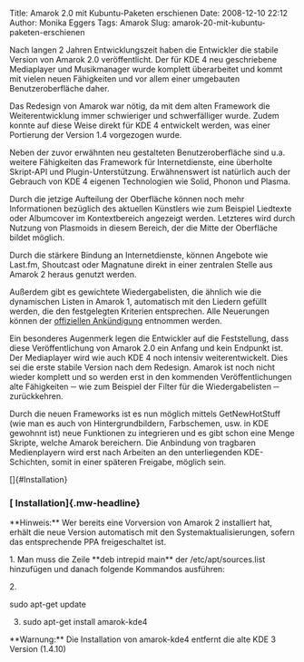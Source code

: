 Title: Amarok 2.0 mit Kubuntu-Paketen erschienen
Date: 2008-12-10 22:12
Author: Monika Eggers
Tags: Amarok
Slug: amarok-20-mit-kubuntu-paketen-erschienen

Nach langen 2 Jahren Entwicklungszeit haben die Entwickler die stabile
Version von Amarok 2.0 veröffentlicht. Der für KDE 4 neu geschriebene
Mediaplayer und Musikmanager wurde komplett überarbeitet und kommt mit
vielen neuen Fähigkeiten und vor allem einer umgebauten
Benutzeroberfläche daher.  

Das Redesign von Amarok war nötig, da mit dem alten Framework die
Weiterentwicklung immer schwieriger und schwerfälliger wurde. Zudem
konnte auf diese Weise direkt für KDE 4 entwickelt werden, was einer
Portierung der Version 1.4 vorgezogen wurde.

</p>
Neben der zuvor erwähnten neu gestalteten Benutzeroberfläche sind u.a.
weitere Fähigkeiten das Framework für Internetdienste, eine überholte
Skript-API und Plugin-Unterstützung. Erwähnenswert ist natürlich auch
der Gebrauch von KDE 4 eigenen Technologien wie Solid, Phonon und
Plasma.

</p>
<!--break--><!--break-->

Durch die jetzige Aufteilung der Oberfläche können noch mehr
Informationen bezüglich des aktuellen Künstlers wie zum Beispiel
Liedtexte oder Albumcover im Kontextbereich angezeigt werden. Letzteres
wird durch Nutzung von Plasmoids in diesem Bereich, der die Mitte der
Oberfläche bildet möglich.  

Durch die stärkere Bindung an Internetdienste, können Angebote wie
Last.fm, Shoutcast oder Magnatune direkt in einer zentralen Stelle aus
Amarok 2 heraus genutzt werden.  

Außerdem gibt es gewichtete Wiedergabelisten, die ähnlich wie die
dynamischen Listen in Amarok 1, automatisch mit den Liedern gefüllt
werden, die den festgelegten Kriterien entsprechen. Alle Neuerungen
können der [offiziellen
Ankündigung](http://amarok.kde.org/en/releases/2.0 "http://amarok.kde.org/en/releases/2.0") entnommen werden.

</p>
Ein besonderes Augenmerk legen die Entwickler auf die Feststellung, dass
diese Veröffentlichung von Amarok 2.0 ein Anfang und kein Endpunkt ist.
Der Mediaplayer wird wie auch KDE 4 noch intensiv weiterentwickelt. Dies
sei die erste stabile Version nach dem Redesign. Amarok ist noch nicht
wieder komplett und so werden erst in den kommenden Veröffentlichungen
alte Fähigkeiten ─ wie zum Beispiel der Filter für die Wiedergabelisten
─ zurückkehren.  

Durch die neuen Frameworks ist es nun möglich mittels GetNewHotStuff
(wie man es auch von Hintergrundbildern, Farbschemen, usw. in KDE
gewohnnt ist) neue Funktionen zu integrieren und es gibt schon eine
Menge Skripte, welche Amarok bereichern. Die Anbindung von tragbaren
Medienplayern wird erst nach Arbeiten an den unterliegenden
KDE-Schichten, somit in einer späteren Freigabe, möglich sein.

</p>
  

</p>
[]{#Installation}  

### [ Installation]{.mw-headline}

</p>
**Hinweis:** Wer bereits eine Vorversion von Amarok 2 installiert hat,
erhält die neue Version automatisch mit den Systemaktualisierungen,
sofern das entsprechende PPA freigeschaltet ist.

</p>
1.  Man muss die Zeile **deb
    <http://ppa.launchpad.net/kubuntu-members-kde4/ubuntu> intrepid
    main** der /etc/apt/sources.list hinzufügen und danach folgende
    Kommandos ausführen:
    </p>
    <p>
2.  </p>
        sudo apt-get update

3.  </p>
        sudo apt-get install amarok-kde4

</p>
**Warnung:** Die Installation von amarok-kde4 entfernt die alte KDE 3
Version (1.4.10)

</p>


